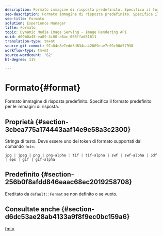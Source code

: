 ```yaml
---
description: Formato immagine di risposta predefinito. Specifica il formato predefinito per le immagini di risposta.
seo-description: Formato immagine di risposta predefinito. Specifica il formato predefinito per le immagini di risposta.
seo-title: Formato
solution: Experience Manager
title: Formato
topic: Dynamic Media Image Serving - Image Rendering API
uuid: d09b0a45-ea89-4c00-a6ac-065ffad51611
translation-type: tm+mt
source-git-commit: 97a84e8e7edd3d834ca42069eae7c09c00d57938
workflow-type: tm+mt
source-wordcount: '62'
ht-degree: 11%

---
```



# Formato{#format}

Formato immagine di risposta predefinito. Specifica il formato predefinito per le immagini di risposta.

## Proprietà {#section-3cbea775a174443aaf14e9e58a3c2300}

Stringa di testo. Deve essere uno dei token di formato supportati dal comando `fmt=`:

`jpg | jpeg | png | png-alpha | tif | tif-alpha | swf | swf-alpha | pdf | eps | gif | gif-alpha`

## Predefinito {#section-256b0f8afdd846eaac68ec2019258708}

Ereditato da `default::Format` se non definito o se vuoto.

## Consultate anche {#section-d6dc53ae28ab4133a9f8f9ec0bc159a6}

[fmt=](../../../../../ir-api/http-protocol/image-rendering-api-ref/c-ir-http-protocol-ref/c-ir-http-protocol-command-reference/r-ir-fmt.md#reference-4c743f67d56b47c5b774fcc900ff758c)
